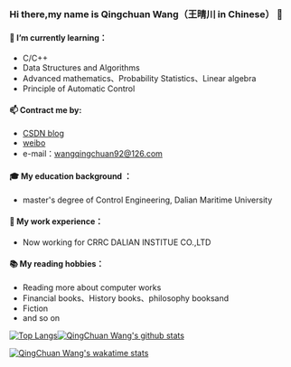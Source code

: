 ### Hi there,my name is Qingchuan Wang（王晴川 in Chinese） 👋

#### 🌱 I’m currently learning：
- C/C++<br/>
- Data Structures and Algorithms<br/>
- Advanced mathematics、Probability Statistics、Linear algebra<br/>
- Principle of Automatic Control<br/>

#### 📫 Contract me by:
- [CSDN blog](https://blog.csdn.net/wangqingchuan92)<br/>
- [weibo](https://weibo.com/u/2166554557?is_all=1)<br/>
- e-mail：wangqingchuan92@126.com<br/>

#### 🎓 My education background ：
- master's degree of Control Engineering, Dalian Maritime University<br/>

#### 🔭 My work experience：
- Now working for CRRC DALIAN INSTITUE CO.,LTD<br/>

#### 📚 My reading hobbies： 
- Reading more about computer works<br/>
- Financial books、History books、philosophy booksand<br/>
- Fiction<br/>
- and so on<br/>

<!--
**fyw4/fyw4** is a ✨ _special_ ✨ repository because its `README.md` (this file) appears on your GitHub profile.

Here are some ideas to get you started:

- 🔭 I’m currently working on ...
- 🌱 I’m currently learning ...
- 👯 I’m looking to collaborate on ...
- 🤔 I’m looking for help with ...
- 💬 Ask me about ...
- 📫 How to reach me: ...
- 😄 Pronouns: ...
- ⚡ Fun fact: ...
-->

<!--常用语言--><!--github stats概述-->
[![Top Langs](https://github-readme-stats.vercel.app/api/top-langs/?username=fyw4&layout=compact)](https://github.com/fyw4/github-readme-stats)[![QingChuan Wang's github stats](https://github-readme-stats.vercel.app/api?username=fyw4&count_private=true&show_icons=true)](https://github.com/fyw4/github-readme-stats)


<!--周记录时间-->
[![QingChuan Wang's wakatime stats](https://github-readme-stats.vercel.app/api/wakatime?username=fyw4)](https://github.com/fyw4/github-readme-stats)


<!--可以增加想要pin在profile中的repo，以PlantVSZombie-sun-Cheater为例子-->
<!--[![ReadMe Card](https://github-readme-stats.vercel.app/api/pin/?username=fyw4&repo=PlantVSZombie-sun-Cheater)](https://github.com/fyw4/PlantVSZombie-sun-Cheater)-->



